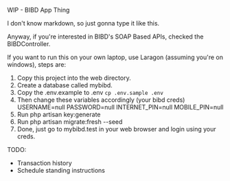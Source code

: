 WIP - BIBD App Thing

I don't know markdown, so just gonna type it like this.

Anyway, if you're interested in BIBD's SOAP Based APIs, checked the BIBDController.

If you want to run this on your own laptop, use Laragon (assuming you're on windows), steps are:

1) Copy this project into the web directory.
2) Create a database called mybibd.
3) Copy the .env.example to .env `cp .env.sample .env`
4) Then change these variables accordingly (your bibd creds)
USERNAME=null
PASSWORD=null
INTERNET_PIN=null
MOBILE_PIN=null
5) Run php artisan key:generate
6) Run php artisan migrate:fresh --seed
7) Done, just go to mybibd.test in your web browser and login using your creds.

TODO:
- Transaction history
- Schedule standing instructions
